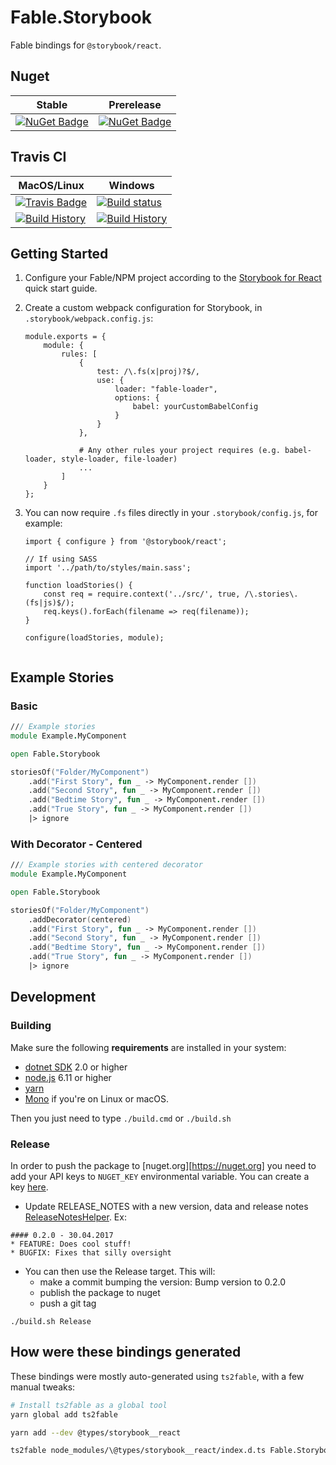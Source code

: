# Fable.Storybook

Fable bindings for `@storybook/react`.

## Nuget

Stable | Prerelease
--- | ---
[![NuGet Badge](https://buildstats.info/nuget/Fable.Fable.Storybook)](https://www.nuget.org/packages/Fable.Fable.Storybook/) | [![NuGet Badge](https://buildstats.info/nuget/Fable.Fable.Storybook?includePreReleases=true)](https://www.nuget.org/packages/Fable.Storybook/)

## Travis CI

MacOS/Linux | Windows
--- | ---
[![Travis Badge](https://travis-ci.org/grantneale/Fable.Storybook.svg?branch=master)](https://travis-ci.org/grantneale/Fable.Storybook) | [![Build status](https://ci.appveyor.com/api/projects/status/github/grantneale/Fable.Storybook?svg=true)](https://ci.appveyor.com/project/grantneale/Fable.Storybook)
[![Build History](https://buildstats.info/travisci/chart/grantneale/Fable.Storybook)](https://travis-ci.org/grantneale/Fable.Storybook/builds) | [![Build History](https://buildstats.info/appveyor/chart/grantneale/Fable.Storybook)](https://ci.appveyor.com/project/grantneale/Fable.Storybook)


## Getting Started

1. Configure your Fable/NPM project according to the [Storybook for React](https://storybook.js.org/basics/guide-react/)
   quick start guide.

2. Create a custom webpack configuration for Storybook, in `.storybook/webpack.config.js`:

   ```
   module.exports = {
       module: {
           rules: [
               {
                   test: /\.fs(x|proj)?$/,
                   use: {
                       loader: "fable-loader",
                       options: {
                           babel: yourCustomBabelConfig
                       }
                   }
               },

               # Any other rules your project requires (e.g. babel-loader, style-loader, file-loader)
               ...
           ]
       }
   };

   ```

3. You can now require `.fs` files directly in your `.storybook/config.js`, for example:

    ```
    import { configure } from '@storybook/react';

    // If using SASS
    import '../path/to/styles/main.sass';

    function loadStories() {
        const req = require.context('../src/', true, /\.stories\.(fs|js)$/);
        req.keys().forEach(filename => req(filename));
    }

    configure(loadStories, module);


    ```

## Example Stories

### Basic

```fsharp
/// Example stories
module Example.MyComponent

open Fable.Storybook

storiesOf("Folder/MyComponent")
    .add("First Story", fun _ -> MyComponent.render [])
    .add("Second Story", fun _ -> MyComponent.render [])
    .add("Bedtime Story", fun _ -> MyComponent.render [])
    .add("True Story", fun _ -> MyComponent.render [])
    |> ignore
```

### With Decorator - Centered

```fsharp
/// Example stories with centered decorator
module Example.MyComponent

open Fable.Storybook

storiesOf("Folder/MyComponent")
    .addDecorator(centered)
    .add("First Story", fun _ -> MyComponent.render [])
    .add("Second Story", fun _ -> MyComponent.render [])
    .add("Bedtime Story", fun _ -> MyComponent.render [])
    .add("True Story", fun _ -> MyComponent.render [])
    |> ignore
```

## Development

### Building

Make sure the following **requirements** are installed in your system:

* [dotnet SDK](https://www.microsoft.com/net/download/core) 2.0 or higher
* [node.js](https://nodejs.org) 6.11 or higher
* [yarn](https://yarnpkg.com)
* [Mono](http://www.mono-project.com/) if you're on Linux or macOS.

Then you just need to type `./build.cmd` or `./build.sh`

### Release

In order to push the package to [nuget.org][https://nuget.org] you need to add your API keys to `NUGET_KEY` environmental variable.
You can create a key [here](https://www.nuget.org/account/ApiKeys).

- Update RELEASE_NOTES with a new version, data and release notes [ReleaseNotesHelper](http://fake.build/apidocs/fake-releasenoteshelper.html).
Ex:

```
#### 0.2.0 - 30.04.2017
* FEATURE: Does cool stuff!
* BUGFIX: Fixes that silly oversight
```

- You can then use the Release target. This will:
  - make a commit bumping the version: Bump version to 0.2.0
  - publish the package to nuget
  - push a git tag

`./build.sh Release`


## How were these bindings generated

These bindings were mostly auto-generated using `ts2fable`, with a few manual tweaks:

```bash
# Install ts2fable as a global tool
yarn global add ts2fable

yarn add --dev @types/storybook__react

ts2fable node_modules/\@types/storybook__react/index.d.ts Fable.Storybook.fs
```
